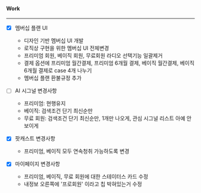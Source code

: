 
#### Work
---
- [x] 멤버십 플랜 UI
	- 디자인 기반 멤버십 UI 개발
	- 로직상 구현을 위한 멤버십 UI 전체변경
	- 프리미엄 회원, 베이직 회원, 무료회원 라디오 선택기능 일괄제거
	- 결제 옵션에 프리미엄 월간결제, 프리미엄 6개월 결제, 베이직 월간결제, 베이직 6개월 결제로 case 4개 나누기
	- 멤버십  플랜 환불규정 추가

- [ ] AI 시그널 변경사항
	- 프리미엄: 현행유지
	- 베이직: 검색조건 단기 최신순만
	- 무료 회원: 검색조건 단기 최신순만, 1개만 나오게, 관심 시그널 리스트 아예 안보이게

- [x] 팟캐스트 변경사항
	- 프리미엄, 베이직 모두 연속청취 가능하도록 변경

- [x] 마이페이지 변경사항
	- 프리미엄, 베이직, 무료 회원에 대한 스테이터스 카드 수정
	- 내정보 오른쪽에 '프로회원' 이라고 칩 박혀있는거 수정

